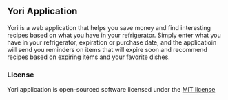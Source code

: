 ## Yori Application

Yori is a web application that helps you save money and find interesting recipes based on what you have in your refrigerator.  Simply enter what you have in your refrigerator, expiration or purchase date, and the applicatioin will send you reminders on items that will expire soon and recommend recipes based on expiring items and your favorite dishes.

### License

Yori application is open-sourced software licensed under the [MIT license](http://opensource.org/licenses/MIT)
